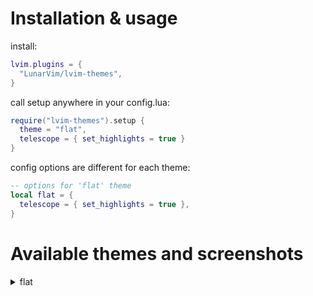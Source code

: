 # Installation & usage

install:

```lua
lvim.plugins = {
  "LunarVim/lvim-themes",
}
```

call setup anywhere in your config.lua:

```lua
require("lvim-themes").setup {
  theme = "flat",
  telescope = { set_highlights = true }
}
```

config options are different for each theme:

```lua
-- options for 'flat' theme
local flat = {
  telescope = { set_highlights = true },
}
```

# Available themes and screenshots

<details>
<summary>flat</summary>

- telescope
  
  ![image](https://user-images.githubusercontent.com/110467150/208163876-8fb9a377-dab8-4abc-bd72-649507ac6625.png)
  ![image](https://user-images.githubusercontent.com/110467150/208164060-78c77efb-85fa-42a8-8f21-a72518b5f1b7.png)

</details>
